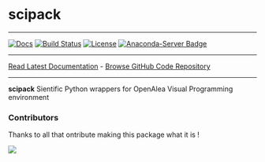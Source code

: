 # scipack

_________________

[![Docs](https://readthedocs.org/projects/scipack/badge/?version=latest)](https://scipack.readthedocs.io/)
[![Build Status](https://github.com/openalea/scipack/actions/workflows/openalea_ci.yml/badge.svg?branch=main)](https://github.com/openalea/scipack/actions/workflows/openalea_ci.yml?query=branch%3Amain)
[![License](https://img.shields.io/badge/License--CeCILL-C-blue)](https://www.cecill.info/licences/Licence_CeCILL-C_V1-en.html)
[![Anaconda-Server Badge](https://anaconda.org/openalea3/openalea.scipack/badges/version.svg)](https://anaconda.org/openalea3/openalea.scipack)

_________________

[Read Latest Documentation](https://scipack.readthedocs.io/) - [Browse GitHub Code Repository](https://github.com/openalea/scipack/)

_________________

**scipack** Sientific Python wrappers for OpenAlea Visual Programming environment

### Contributors

Thanks to all that ontribute making this package what it is !

<a href="https://github.com/openalea/scipack/graphs/contributors">
  <img src="https://contrib.rocks/image?repo=openalea/scipack" />
</a>

